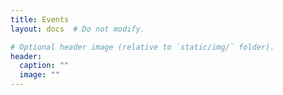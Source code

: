 ```yaml
---
title: Events
layout: docs  # Do not modify.

# Optional header image (relative to `static/img/` folder).
header:
  caption: ""
  image: ""
---
```


